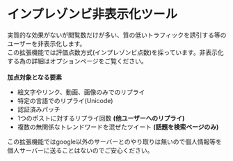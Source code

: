 # インプレゾンビ非表示化ツール
実質的な効果がないが閲覧数だけが多い、質の低いトラフィックを誘引する等のユーザーを非表示化します。\
この拡張機能では評価点数方式(インプレゾンビ点数)を採っています。非表示化する為の詳細はオプションページをご覧ください。
\
\
**加点対象となる要素**
- 絵文字やリンク、動画、画像のみでのリプライ
- 特定の言語でのリプライ(Unicode)
- 認証済みパッチ
- 1つのポストに対するリプライ回数 **(他ユーザーへのリプライ)**
- 複数の無関係なトレンドワードを混ぜたツイート **(話題を検索ページのみ)**

この拡張機能ではgoogle以外のサーバーとのやり取りは無いので個人情報等を個人サーバーに送ることはないのでご安心ください。
